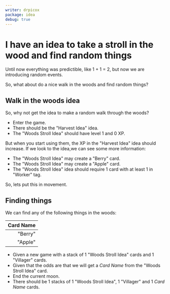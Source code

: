 ```yaml
---
writer: drpicox
package: idea
debug: true
---
```

# I have an idea to take a stroll in the wood and find random things

Until now everything was predictible, like 1 + 1 = 2,
but now we are introducing random events.

So, what about do a nice walk in the woods and find random things?

## Walk in the woods idea

So, why not get the idea to make a random walk through the woods?

 * Enter the game.
 * There should be the "Harvest Idea" idea.
 * The "Woods Stroll Idea" should have level 1 and 0 XP.

But when you start using them, the XP in the "Harvest Idea" idea should increase.
If we look to the idea,we can see some more information:

 * The "Woods Stroll Idea" may create a "Berry" card.
 * The "Woods Stroll Idea" may create a "Apple" card.
 * The "Woods Stroll Idea" idea should require 1 card with at least 1 in "Worker" tag.

So, lets put this in movement.

## Finding things

We can find any of the following things in the woods:

| Card Name |
|----------:|
|   "Berry" |
|   "Apple" |

 * Given a new game with a stack of 1 "Woods Stroll Idea" cards and 1 "Villager" cards.
 * Given that the odds are that we will get a _Card Name_ from the "Woods Stroll Idea" card.
 * End the current moon. 
 * There should be 1 stacks of 1 "Woods Stroll Idea", 1 "Villager" and 1 _Card Name_ cards.

